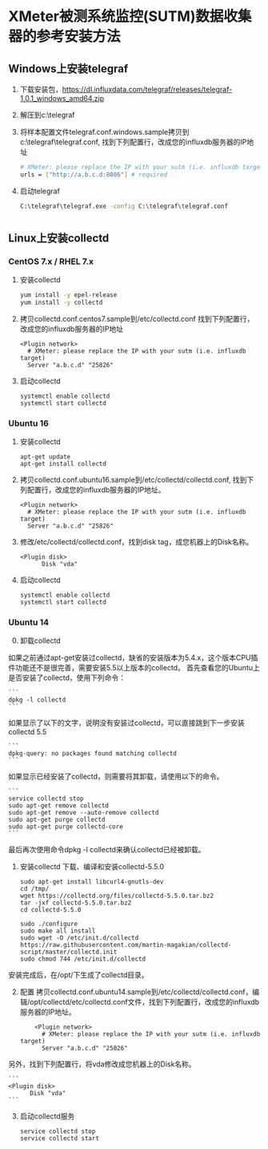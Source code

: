 # XMeter被测系统监控(SUTM)数据收集器的参考安装方法
## Windows上安装telegraf

1. 下载安装包，https://dl.influxdata.com/telegraf/releases/telegraf-1.0.1_windows_amd64.zip
2. 解压到c:\telegraf
3. 将样本配置文件telegraf.conf.windows.sample拷贝到c:\telegraf\telegraf.conf, 找到下列配置行，改成您的influxdb服务器的IP地址

	```bash
	# XMeter: please replace the IP with your sutm (i.e. influxdb target)
	urls = ["http://a.b.c.d:8086"] # required
	```

4. 启动telegraf

	```bash
	C:\telegraf\telegraf.exe -config C:\telegraf\telegraf.conf
	```

# 
## Linux上安装collectd
### CentOS 7.x / RHEL 7.x
1. 安装collectd

	```bash
	yum install -y epel-release
	yum install -y collectd
	```

2. 拷贝collectd.conf.centos7.sample到/etc/collectd.conf
找到下列配置行，改成您的influxdb服务器的IP地址

	```
	<Plugin network>
	  # XMeter: please replace the IP with your sutm (i.e. influxdb target)
	  Server "a.b.c.d" "25826"
	```

3. 启动collectd

	```
	systemctl enable collectd
	systemctl start collectd
	```


### Ubuntu 16
1. 安装collectd

	```
	apt-get update
	apt-get install collectd
	```

2. 拷贝collectd.conf.ubuntu16.sample到/etc/collectd/collectd.conf, 找到下列配置行，改成您的influxdb服务器的IP地址。

	```
	<Plugin network>
	  # XMeter: please replace the IP with your sutm (i.e. influxdb target)
	  Server "a.b.c.d" "25826"
	```

3. 修改/etc/collectd/collectd.conf，找到disk tag，成您机器上的Disk名称。

	```
	<Plugin disk>
          Disk "vda"
	```

4. 启动collectd

	```
	systemctl enable collectd
	systemctl start collectd
	```

### Ubuntu 14
0. 卸载collectd

如果之前通过apt-get安装过collectd，缺省的安装版本为5.4.x，这个版本CPU插件功能还不是很完善，需要安装5.5以上版本的collectd。
首先查看您的Ubuntu上是否安装了collectd，使用下列命令：

	```
	dpkg -l collectd
	```

如果显示了以下的文字，说明没有安装过collectd，可以直接跳到下一步安装collectd 5.5

	```
	dpkg-query: no packages found matching collectd
	```	

如果显示已经安装了collectd，则需要将其卸载，请使用以下的命令。

	```
	service collectd stop
	sudo apt-get remove collectd
	sudo apt-get remove --auto-remove collectd
	sudo apt-get purge collectd
	sudo apt-get purge collectd-core
	```

最后再次使用命令dpkg -l collectd来确认collectd已经被卸载。

1. 安装collectd
下载、编译和安装collectd-5.5.0	

	```
	sudo apt-get install libcurl4-gnutls-dev
	cd /tmp/
	wget https://collectd.org/files/collectd-5.5.0.tar.bz2
	tar -jxf collectd-5.5.0.tar.bz2
	cd collectd-5.5.0
	
	sudo ./configure
	sudo make all install
	sudo wget -O /etc/init.d/collectd https://raw.githubusercontent.com/martin-magakian/collectd-script/master/collectd.init
	sudo chmod 744 /etc/init.d/collectd
	```	

安装完成后，在/opt/下生成了collectd目录。

2. 配置
拷贝collectd.conf.ubuntu14.sample到/etc/collectd/collectd.conf，编辑/opt/collectd/etc/collectd.conf文件，找到下列配置行，改成您的influxdb服务器的IP地址。

	```
        <Plugin network>
          # XMeter: please replace the IP with your sutm (i.e. influxdb target)
          Server "a.b.c.d" "25826"
	```

另外，找到下列配置行，将vda修改成您机器上的Disk名称。

	```
	<Plugin disk>
          Disk "vda"
	```

3. 启动collectd服务

	```
	service collectd stop
	service collectd start
	```	

